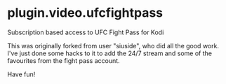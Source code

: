# plugin.video.ufcfightpass
Subscription based access to UFC Fight Pass for Kodi

This was originally forked from user "siuside", who did all the good work.
I've just done some hacks to it to add the 24/7 stream and some of the favourites from the fight pass account.

Have fun!
